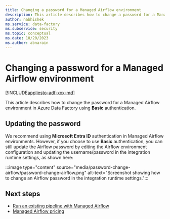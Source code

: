 ```yaml
---
title: Changing a password for a Managed Airflow environment
description: This article describes how to change a password for a Managed Airflow environment.
author: nabhishek
ms.service: data-factory
ms.subservice: security
ms.topic: conceptual
ms.date: 10/20/2023
ms.author: abnarain
---
```


# Changing a password for a Managed Airflow environment

[!INCLUDE[appliesto-adf-xxx-md](includes/appliesto-adf-xxx-md.md)]

This article describes how to change the password for a Managed Airflow environment in Azure Data Factory using **Basic** authentication.

## Updating the password

We recommend using **Microsoft Entra ID** authentication in Managed Airflow environments. However, if you choose to use **Basic** authentication, you can still update the Airflow password by editing the Airflow environment configuration and updating the username/password in the integration runtime settings, as shown here:

:::image type="content" source="media/password-change-airflow/password-change-airflow.png" alt-text="Screenshot showing how to change an Airflow password in the integration runtime settings.":::

## Next steps

- [Run an existing pipeline with Managed Airflow](tutorial-run-existing-pipeline-with-airflow.md)
- [Managed Airflow pricing](airflow-pricing.md)
